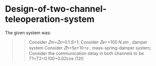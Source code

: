 # Design-of-two-channel-teleoperation-system

The given system was:

>> Consider 𝑍𝑚=𝑍𝑠=0.1 𝑆+1; Consider 𝑍𝑒=+100 𝑁.𝑠𝑚 , damper system
>> Consider 𝑍ℎ=5𝑠+10+𝑠 , mass-spring-damper system; Consider the communication delay in both channels to be 𝑇1=𝑇2=0.100+0.02cos (12t)

